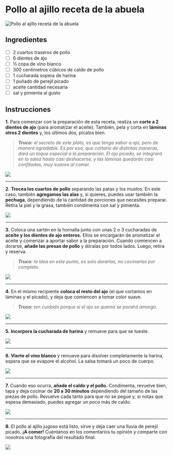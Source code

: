 # Pollo al ajillo receta de la abuela

 ![Pollo al ajillo receta de la abuela](https://cdn0.recetasgratis.net/es/posts/8/2/1/pollo_al_ajillo_receta_de_la_abuela_77128_600.webp)

## Ingredientes
- [ ] 2 cuartos traseros de pollo
- [ ] 6 dientes de ajo
- [ ] ½ copa de vino blanco
- [ ] 300 centímetros cúbicos de caldo de pollo
- [ ] 1 cucharada sopera de harina
- [ ] 1 puñado de perejil picado
- [ ] aceite cantidad necesaria
- [ ] sal y pimienta al gusto

## Instrucciones

**1.** Para comenzar con la preparación de esta receta, realiza un **corte a 2 dientes de ajo** (para aromatizar el aceite). También, pela y corta en **láminas otros 2 dientes** y, los últimos dos, pícalos bien.
> ***Truco:** el secreto de este plato, es que tenga sabor a ajo, pero de manera agradable. Es por eso, que cortarlo de distintas maneras, dará un toque especial a la preparación. El ajo picado, se integrará en la salsa hasta casi deshacerse, y las láminas quedarán casi confitadas, muy suaves al comer.*

![](https://cdn0.recetasgratis.net/es/posts/8/2/1/pollo_al_ajillo_receta_de_la_abuela_77128_paso_0_600.webp)

---

**2.** **Trocea los cuartos de pollo** separando las patas y los muslos. En este caso, también **agregamos las alas** y, si quieres, puedes usar también la **pechuga**, dependiendo de la cantidad de porciones que necesites preparar. Retira la piel y la grasa, también condimenta con sal y pimienta.

![](https://cdn0.recetasgratis.net/es/posts/8/2/1/pollo_al_ajillo_de_la_abuela_77128_paso_1_600.webp)

---

**3.** Coloca una sartén en la hornalla junto con unas 2 o 3 cucharadas de **aceite y los dientes de ajo enteros.** Ellos se encargarán de aromatizar el aceite y comenzar a aportar sabor a la preparación. Cuando comiencen a dorarse, **añade las presas de pollo** y dóralas por todos lados. Luego, retira y reserva.
> ***Truco:** la idea en este punto, es solo dorarlas, no cocinarlas por completo.*

![](https://cdn0.recetasgratis.net/es/posts/8/2/1/pollo_al_ajillo_receta_de_la_abuela_77128_paso_2_600.webp)

---

**4.** En el mismo recipiente **coloca el resto del ajo** (el que cortamos en láminas y el picado), y deja que comiencen a tomar color suave.
> ***Truco:** ten cuidado porque si el ajo se quema se pondrá amargo.*

![](https://cdn0.recetasgratis.net/es/posts/8/2/1/pollo_al_ajillo_de_la_abuela_77128_paso_3_600.webp)

---

**5.** **Incorpora la cucharada de harina** y remueve para que se tueste.

![](https://cdn0.recetasgratis.net/es/posts/8/2/1/pollo_al_ajillo_de_la_abuela_77128_paso_4_600.webp)

---

**6.** **Vierte el vino blanco** y remueve para disolver completamente la harina, espera que se evapore el alcohol. La salsa tomará un poco de cuerpo.

![](https://cdn0.recetasgratis.net/es/posts/8/2/1/pollo_al_ajillo_de_la_abuela_77128_paso_5_600.webp)

---

**7.** Cuando eso ocurra, **añade el caldo y el pollo.** Condimenta, revuelve bien, tapa y deja cocinar de **20 a 30 minutos** dependiendo del tamaño de las piezas de pollo. Revuelve cada tanto para que no se pegue y, si notas que espesa demasiado, puedes agregar un poco más de caldo.

![](https://cdn0.recetasgratis.net/es/posts/8/2/1/pollo_al_ajillo_de_la_abuela_77128_paso_6_600.webp)

---

**8.** El pollo al ajillo jugoso está listo, sirve y deja caer una lluvia de perejil picado. **¡A comer!** Cuéntanos en los comentarios tu opinión y comparte con nosotros una fotografía del resultado final.

![](https://cdn0.recetasgratis.net/es/posts/8/2/1/pollo_al_ajillo_de_la_abuela_77128_paso_7_600.webp)
